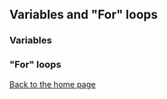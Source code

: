 <h2>Variables and "For" loops</h2>

<h3>Variables</h3>


<h3>"For" loops</h3>


[Back to the home page](https://biocorecrg.github.io/advanced_linux_2019)

